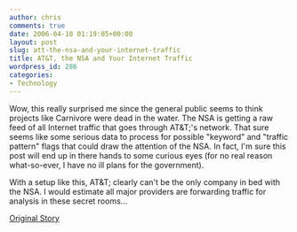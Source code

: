 ```yaml
---
author: chris
comments: true
date: 2006-04-10 01:19:05+00:00
layout: post
slug: att-the-nsa-and-your-internet-traffic
title: AT&T, the NSA and Your Internet Traffic
wordpress_id: 286
categories:
- Technology
---
```


Wow, this really surprised me since the general public seems to think projects like Carnivore were dead in the water. The NSA is getting a raw feed of all Internet traffic that goes through AT&T;'s network. That sure seems like some serious data to process for possible "keyword" and "traffic pattern" flags that could draw the attention of the NSA. In fact, I'm sure this post will end up in there hands to some curious eyes (for no real reason what-so-ever, I have no ill plans for the government).

With a setup like this, AT&T; clearly can't be the only company in bed with the NSA. I would estimate all major providers are forwarding traffic for analysis in these secret rooms...

[Original Story](http://www.spamdailynews.com/publish/ATT_tech_outs_NSA_spy_room.asp)
